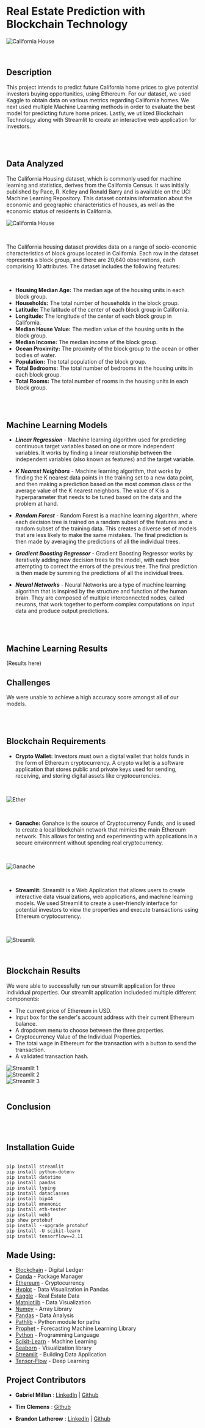# **Real Estate Prediction with Blockchain Technology**

![California House](Images/california_beach.jpeg) 

<br />

## Description

This project intends to predict future California home prices to give potential investors buying opportunities, using Ethereum. For our dataset, we used Kaggle to obtain data on various metrics regarding California homes. We next used multiple Machine Learning methods in order to evaluate the best model for predicting future home prices.  Lastly, we utilized Blockchain Technology along with Streamlit to create an interactive web application for investors.

<br />
<br />

## Data Analyzed

The California Housing dataset, which is commonly used for machine learning and statistics, derives from the California Census. It was initially published by Pace, R. Kelley and Ronald Barry and is available on the UCI Machine Learning Repository. This dataset contains information about the economic and geographic characteristics of houses, as well as the economic status of residents in California.

![California House](Images/california_map.png)

<br />

The California housing dataset provides data on a range of socio-economic characteristics of block groups located in California. Each row in the dataset represents a block group, and there are 20,640 observations, each comprising 10 attributes. The dataset includes the following features:

<br />

- **Housing Median Age:** The median age of the housing units in each block group.
- **Households:** The total number of households in the block group.
- **Latitude:** The latitude of the center of each block group in California.
- **Longitude:** The longitude of the center of each block group in California.
- **Median House Value:** The median value of the housing units in the block group.
- **Median Income:** The median income of the block group.
- **Ocean Proximity:** The proximity of the block group to the ocean or other bodies of water.
- **Population:** The total population of the block group.
- **Total Bedrooms:** The total number of bedrooms in the housing units in each block group.
- **Total Rooms:** The total number of rooms in the housing units in each block group.


<br />
<br />



## **Machine Learning Models**

* ***Linear Regression*** - Machine learning algorithm used for predicting continuous target variables based on one or more independent variables. It works by finding a linear relationship between the independent variables (also known as features) and the target variable. 

* ***K Nearest Neighbors*** - Machine learning algorithm, that works by finding the K nearest data points in the training set to a new data point, and then making a prediction based on the most common class or the average value of the K nearest neighbors. The value of K is a hyperparameter that needs to be tuned based on the data and the problem at hand.

* ***Random Forest*** - Random Forest is a machine learning algorithm, where each decision tree is trained on a random subset of the features and a random subset of the training data. This creates a diverse set of models that are less likely to make the same mistakes. The final prediction is then made by averaging the predictions of all the individual trees.

* ***Gradient Boosting Regressor*** - Gradient Boosting Regressor works by iteratively adding new decision trees to the model, with each tree attempting to correct the errors of the previous tree. The final prediction is then made by summing the predictions of all the individual trees.


* ***Neural Networks*** - Neural Networks are a type of machine learning algorithm that is inspired by the structure and function of the human brain. They are composed of multiple interconnected nodes, called neurons, that work together to perform complex computations on input data and produce output predictions.

<br />
<br />

## Machine Learning Results
(Results here)

## Challenges

We were unable to achieve a high accuracy score amongst all of our models. 

<br />
<br />

## **Blockchain Requirements**

- **Crypto Wallet:** Investors must own a digital wallet that holds funds in the form of Ethereum cryptocurrency. A crypto wallet is a software application that stores public and private keys used for sending, receiving, and storing digital assets like cryptocurrencies.

<br />

![Ether](Images/real_ether.png)

<br />

- **Ganache:** Ganahce is the source of Cryptocurrency Funds, and is used to create a local blockchain network that mimics the main Ethereum network. This allows for testing and experimenting with applications in a secure environment without spending real cryptocurrency.

<br />

![Ganache](Images/ganache.png)

<br />

- **Streamlit:** Streamlit is a Web Application that allows users to create interactive data visualizations, web applications, and machine learning models. We used Streamlit to create a user-friendly interface for potential investors to view the properties and execute transactions using Ethereum cryptocurrency.

<br />

![Streamlit](Images/streamlit.png)

<br />

## Blockchain Results
We were able to successfully run our streamlit application for three individual properties. Our streamlit application includeded multiple different components:  

- The current price of Ethereum in USD.
- Input box for the sender's account address with their current Ethereum balance.
- A dropdown menu to choose between the three properties.
- Cryptocurrency Value of the Individual Properties.
- The total wage in Ethereum for the transaction with a button to send the transaction.
- A validated transaction hash.

![Streamlit 1](Images/ether_one.png)
<br />
![Streamlit 2](Images/ether_two.png)
<br />
![Streamlit 3](Images/ether_confirm.png)
<br />
<br />

## Conclusion

<br />
<br />

## Installation Guide

```

pip install streamlit
pip install python-dotenv
pip install datetime
pip install pandas
pip install typing
pip install dataclasses
pip install bip44
pip install mnemonic
pip install eth-tester
pip install web3
pip show protobuf
pip install --upgrade protobuf
pip install -U scikit-learn
pip install tensorflow==2.11
```


## Made Using:
* [Blockchain](https://www.blockchain.com/) - Digital Ledger
* [Conda](https://docs.conda.io/en/latest/) - Package Manager
* [Ethereum](https://ethereum.org/en/) - Cryptocurrency
* [Hvplot](https://hvplot.holoviz.org/) - Data Visualization in Pandas
* [Kaggle](https://www.kaggle.com/) - Real Estate Data
* [Matplotlib](https://hvplot.holoviz.org/) - Data Visualization
* [Numpy](https://numpy.org/) - Array Library
* [Pandas](https://pandas.pydata.org/) - Data Analysis
* [Pathlib](https://plotly.com/python/) - Python module for paths
* [Prophet](https://facebook.github.io/prophet/) - Forecasting Machine Learning Library
* [Python](https://docs.python.org/3/library/) - Programming Language
* [Scikit-Learn](https://scikit-learn.org/stable/) - Machine Learning
* [Seaborn](https://seaborn.pydata.org/)  - Visualization library
* [Streamlit](https://streamlit.io/) - Building Data Application
* [Tensor-Flow](https://www.tensorflow.org/) - Deep Learning

## Project Contributors

* **Gabriel Millan** : [LinkedIn](https://www.linkedin.com/in/millangabriel/) | [Github](https://github.com/gjmillan)

* **Tim Clemens** : [Github](https://github.com/AmericanHacker)

* **Brandon Latherow** : [LinkedIn](https://www.linkedin.com/in/brandon-latherow-4703a9214/) | [Github](https://github.com/brandonlatherow)
